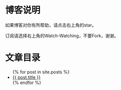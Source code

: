 # 博客说明

如果博客对你有所帮助，请点击右上角的star。

订阅请选择右上角的Watch-Watching，不要Fork，谢谢。


# 文章目录
<ul>
  {% for post in site.posts %}
    <li>
      <a href="https://code7070.github.io/blog{{ post.url }}">{{ post.title }}</a>
    </li>
  {% endfor %}
</ul>
